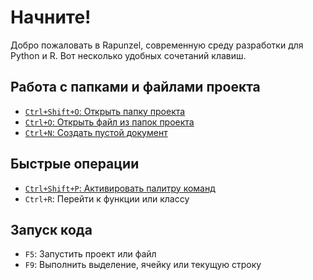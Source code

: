 # Начните!

Добро пожаловать в Rapunzel, современную среду разработки для Python и R. Вот несколько удобных сочетаний клавиш.


## Работа с папками и файлами проекта

- [`Ctrl+Shift+O`: Открыть папку проекта](opensesame://event.rapunzel_welcome_open_folders)
- [`Ctrl+O`: Открыть файл из папок проекта](opensesame://event.rapunzel_welcome_open_files)
- [`Ctrl+N`: Создать пустой документ](opensesame://event.ide_new_file)


## Быстрые операции

- [`Ctrl+Shift+P`: Активировать палитру команд](opensesame://event.command_palette_activate)
- `Ctrl+R`: Перейти к функции или классу


## Запуск кода

- `F5`: Запустить проект или файл
- `F9`: Выполнить выделение, ячейку или текущую строку